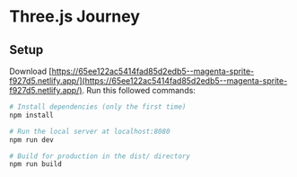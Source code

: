 # Three.js Journey

## Setup
Download [https://65ee122ac5414fad85d2edb5--magenta-sprite-f927d5.netlify.app/](https://65ee122ac5414fad85d2edb5--magenta-sprite-f927d5.netlify.app/).
Run this followed commands:

``` bash
# Install dependencies (only the first time)
npm install

# Run the local server at localhost:8080
npm run dev

# Build for production in the dist/ directory
npm run build
```
